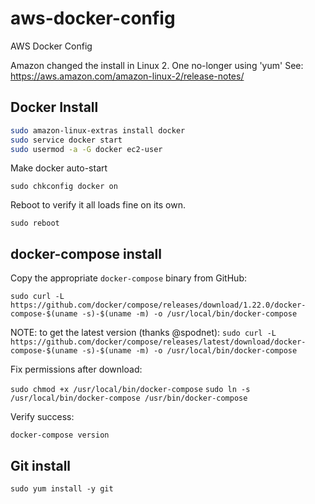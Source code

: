 # aws-docker-config
AWS Docker Config

Amazon changed the install in Linux 2. One no-longer using 'yum'
See: https://aws.amazon.com/amazon-linux-2/release-notes/

## Docker Install

```sh
sudo amazon-linux-extras install docker
sudo service docker start
sudo usermod -a -G docker ec2-user
```

Make docker auto-start

`sudo chkconfig docker on`

Reboot to verify it all loads fine on its own.

`sudo reboot`

## docker-compose install

Copy the appropriate `docker-compose` binary from GitHub:

`sudo curl -L https://github.com/docker/compose/releases/download/1.22.0/docker-compose-$(uname -s)-$(uname -m) -o /usr/local/bin/docker-compose`

NOTE: to get the latest version (thanks @spodnet):
`sudo curl -L https://github.com/docker/compose/releases/latest/download/docker-compose-$(uname -s)-$(uname -m) -o /usr/local/bin/docker-compose`

Fix permissions after download: 

`sudo chmod +x /usr/local/bin/docker-compose`
`sudo ln -s /usr/local/bin/docker-compose /usr/bin/docker-compose`

Verify success: 

`docker-compose version`


## Git install

`sudo yum install -y git`